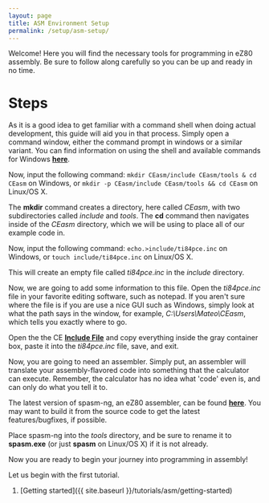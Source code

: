 ```yaml
---
layout: page
title: ASM Environment Setup
permalink: /setup/asm-setup/
---
```


Welcome! Here you will find the necessary tools for programming in eZ80 assembly. Be sure to follow along carefully so you can be up and ready in no time.

# Steps

As it is a good idea to get familiar with a command shell when doing actual development, this guide will aid you in that process. Simply open a command window, either the command prompt in windows or a similar variant. You can find information on using the shell and available commands for Windows [**here**](http://ss64.com/nt/).

Now, input the following command: `mkdir CEasm/include CEasm/tools & cd CEasm` on Windows, or `mkdir -p CEasm/include CEasm/tools && cd CEasm` on Linux/OS X.

The **mkdir** command creates a directory, here called *CEasm*, with two subdirectories called *include* and *tools*. The **cd** command then navigates inside of the *CEasm* directory, which we will be using to place all of our example code in.

Now, input the following command: `echo.>include/ti84pce.inc` on Windows, or `touch include/ti84pce.inc` on Linux/OS X.

This will create an empty file called *ti84pce.inc* in the *include* directory.

Now, we are going to add some information to this file. Open the *ti84pce.inc* file in your favorite editing software, such as notepad. If you aren't sure where the file is if you are use a nice GUI such as Windows, simply look at what the path says in the window, for example, *C:\Users\Mateo\CEasm*, which tells you exactly where to go.

Open the the CE [**Include File**](http://wikiti.brandonw.net/index.php?title=84PCE:OS:Include_File) and copy everything inside the gray container box, paste it into the *ti84pce.inc* file, save, and exit.

Now, you are going to need an assembler. Simply put, an assembler will translate your assembly-flavored code into something that the calculator can execute. Remember, the calculator has no idea what 'code' even is, and can only do what you tell it to.

The latest version of spasm-ng, an eZ80 assembler, can be found [**here**](https://github.com/alberthdev/spasm-ng/releases). You may want to build it from the source code to get the latest features/bugfixes, if possible.

Place spasm-ng into the *tools* directory, and be sure to rename it to **spasm.exe** (or just **spasm** on Linux/OS X) if it is not already.

Now you are ready to begin your journey into programming in assembly!

Let us begin with the first tutorial.

1. [Getting started]({{ site.baseurl }}/tutorials/asm/getting-started)

